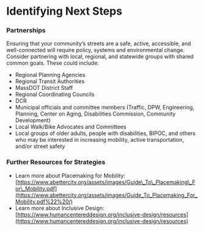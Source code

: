 # Identifying Next Steps

### Partnerships

Ensuring that your community’s streets are a safe, active, accessible, and well-connected will require policy, systems and environmental change. Consider partnering with local, regional, and statewide groups with shared common goals. These could include:

* Regional Planning Agencies  
* Regional Transit Authorities 
* MassDOT District Staff 
* Regional Coordinating Councils 
* DCR
* Municipal officials and committee members \(Traffic, DPW, Engineering, Planning, Center on Aging, Disabilities Commission, Community Development\)
* Local Walk/Bike Advocates and Committees
* Local groups of older adults, people with disabilities, BIPOC, and others who may be interested in increasing mobility, active transportation, and/or street safety

### Further Resources for Strategies

* Learn more about Placemaking for Mobility: [https://www.abettercity.org/assets/images/Guide\_To\_Placemaking\_For\_Mobility.pdf](https://www.abettercity.org/assets/images/Guide_To_Placemaking_For_Mobility.pdf%22%20/)
* Learn more about Inclusive Design: [https://www.humancentereddesign.org/inclusive-design/resources](https://www.humancentereddesign.org/inclusive-design/resources)

 

